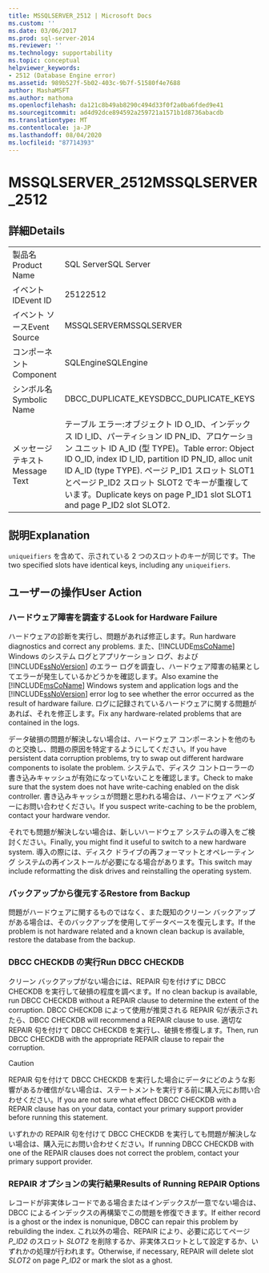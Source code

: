 ```yaml
---
title: MSSQLSERVER_2512 | Microsoft Docs
ms.custom: ''
ms.date: 03/06/2017
ms.prod: sql-server-2014
ms.reviewer: ''
ms.technology: supportability
ms.topic: conceptual
helpviewer_keywords:
- 2512 (Database Engine error)
ms.assetid: 989b527f-5b02-403c-9b7f-51580f4e7688
author: MashaMSFT
ms.author: mathoma
ms.openlocfilehash: da121c8b49ab8290c494d33f0f2a0ba6fded9e41
ms.sourcegitcommit: ad4d92dce894592a259721a1571b1d8736abacdb
ms.translationtype: MT
ms.contentlocale: ja-JP
ms.lasthandoff: 08/04/2020
ms.locfileid: "87714393"
---
```

# <a name="mssqlserver_2512"></a><span data-ttu-id="ba6d4-102">MSSQLSERVER_2512</span><span class="sxs-lookup"><span data-stu-id="ba6d4-102">MSSQLSERVER_2512</span></span>
    
## <a name="details"></a><span data-ttu-id="ba6d4-103">詳細</span><span class="sxs-lookup"><span data-stu-id="ba6d4-103">Details</span></span>  
  
|||  
|-|-|  
|<span data-ttu-id="ba6d4-104">製品名</span><span class="sxs-lookup"><span data-stu-id="ba6d4-104">Product Name</span></span>|<span data-ttu-id="ba6d4-105">SQL Server</span><span class="sxs-lookup"><span data-stu-id="ba6d4-105">SQL Server</span></span>|  
|<span data-ttu-id="ba6d4-106">イベント ID</span><span class="sxs-lookup"><span data-stu-id="ba6d4-106">Event ID</span></span>|<span data-ttu-id="ba6d4-107">2512</span><span class="sxs-lookup"><span data-stu-id="ba6d4-107">2512</span></span>|  
|<span data-ttu-id="ba6d4-108">イベント ソース</span><span class="sxs-lookup"><span data-stu-id="ba6d4-108">Event Source</span></span>|<span data-ttu-id="ba6d4-109">MSSQLSERVER</span><span class="sxs-lookup"><span data-stu-id="ba6d4-109">MSSQLSERVER</span></span>|  
|<span data-ttu-id="ba6d4-110">コンポーネント</span><span class="sxs-lookup"><span data-stu-id="ba6d4-110">Component</span></span>|<span data-ttu-id="ba6d4-111">SQLEngine</span><span class="sxs-lookup"><span data-stu-id="ba6d4-111">SQLEngine</span></span>|  
|<span data-ttu-id="ba6d4-112">シンボル名</span><span class="sxs-lookup"><span data-stu-id="ba6d4-112">Symbolic Name</span></span>|<span data-ttu-id="ba6d4-113">DBCC_DUPLICATE_KEYS</span><span class="sxs-lookup"><span data-stu-id="ba6d4-113">DBCC_DUPLICATE_KEYS</span></span>|  
|<span data-ttu-id="ba6d4-114">メッセージ テキスト</span><span class="sxs-lookup"><span data-stu-id="ba6d4-114">Message Text</span></span>|<span data-ttu-id="ba6d4-115">テーブル エラー:オブジェクト ID O_ID、インデックス ID I_ID、パーティション ID PN_ID、アロケーション ユニット ID A_ID (型 TYPE)。</span><span class="sxs-lookup"><span data-stu-id="ba6d4-115">Table error: Object ID O_ID, index ID I_ID, partition ID PN_ID, alloc unit ID A_ID (type TYPE).</span></span> <span data-ttu-id="ba6d4-116">ページ P_ID1 スロット SLOT1 とページ P_ID2 スロット SLOT2 でキーが重複しています。</span><span class="sxs-lookup"><span data-stu-id="ba6d4-116">Duplicate keys on page P_ID1 slot SLOT1 and page P_ID2 slot SLOT2.</span></span>|  
  
## <a name="explanation"></a><span data-ttu-id="ba6d4-117">説明</span><span class="sxs-lookup"><span data-stu-id="ba6d4-117">Explanation</span></span>  
 <span data-ttu-id="ba6d4-118">`uniqueifiers` を含めて、示されている 2 つのスロットのキーが同じです。</span><span class="sxs-lookup"><span data-stu-id="ba6d4-118">The two specified slots have identical keys, including any `uniqueifiers`.</span></span>  
  
## <a name="user-action"></a><span data-ttu-id="ba6d4-119">ユーザーの操作</span><span class="sxs-lookup"><span data-stu-id="ba6d4-119">User Action</span></span>  
  
### <a name="look-for-hardware-failure"></a><span data-ttu-id="ba6d4-120">ハードウェア障害を調査する</span><span class="sxs-lookup"><span data-stu-id="ba6d4-120">Look for Hardware Failure</span></span>  
 <span data-ttu-id="ba6d4-121">ハードウェアの診断を実行し、問題があれば修正します。</span><span class="sxs-lookup"><span data-stu-id="ba6d4-121">Run hardware diagnostics and correct any problems.</span></span> <span data-ttu-id="ba6d4-122">また、[!INCLUDE[msCoName](../../includes/msconame-md.md)] Windows のシステム ログとアプリケーション ログ、および [!INCLUDE[ssNoVersion](../../includes/ssnoversion-md.md)] のエラー ログを調査し、ハードウェア障害の結果としてエラーが発生しているかどうかを確認します。</span><span class="sxs-lookup"><span data-stu-id="ba6d4-122">Also examine the [!INCLUDE[msCoName](../../includes/msconame-md.md)] Windows system and application logs and the [!INCLUDE[ssNoVersion](../../includes/ssnoversion-md.md)] error log to see whether the error occurred as the result of hardware failure.</span></span> <span data-ttu-id="ba6d4-123">ログに記録されているハードウェアに関する問題があれば、それを修正します。</span><span class="sxs-lookup"><span data-stu-id="ba6d4-123">Fix any hardware-related problems that are contained in the logs.</span></span>  
  
 <span data-ttu-id="ba6d4-124">データ破損の問題が解決しない場合は、ハードウェア コンポーネントを他のものと交換し、問題の原因を特定するようにしてください。</span><span class="sxs-lookup"><span data-stu-id="ba6d4-124">If you have persistent data corruption problems, try to swap out different hardware components to isolate the problem.</span></span> <span data-ttu-id="ba6d4-125">システムで、ディスク コントローラーの書き込みキャッシュが有効になっていないことを確認します。</span><span class="sxs-lookup"><span data-stu-id="ba6d4-125">Check to make sure that the system does not have write-caching enabled on the disk controller.</span></span> <span data-ttu-id="ba6d4-126">書き込みキャッシュが問題と思われる場合は、ハードウェア ベンダーにお問い合わせください。</span><span class="sxs-lookup"><span data-stu-id="ba6d4-126">If you suspect write-caching to be the problem, contact your hardware vendor.</span></span>  
  
 <span data-ttu-id="ba6d4-127">それでも問題が解決しない場合は、新しいハードウェア システムの導入をご検討ください。</span><span class="sxs-lookup"><span data-stu-id="ba6d4-127">Finally, you might find it useful to switch to a new hardware system.</span></span> <span data-ttu-id="ba6d4-128">導入の際には、ディスク ドライブの再フォーマットとオペレーティング システムの再インストールが必要になる場合があります。</span><span class="sxs-lookup"><span data-stu-id="ba6d4-128">This switch may include reformatting the disk drives and reinstalling the operating system.</span></span>  
  
### <a name="restore-from-backup"></a><span data-ttu-id="ba6d4-129">バックアップから復元する</span><span class="sxs-lookup"><span data-stu-id="ba6d4-129">Restore from Backup</span></span>  
 <span data-ttu-id="ba6d4-130">問題がハードウェアに関するものではなく、また既知のクリーン バックアップがある場合は、そのバックアップを使用してデータベースを復元します。</span><span class="sxs-lookup"><span data-stu-id="ba6d4-130">If the problem is not hardware related and a known clean backup is available, restore the database from the backup.</span></span>  
  
### <a name="run-dbcc-checkdb"></a><span data-ttu-id="ba6d4-131">DBCC CHECKDB の実行</span><span class="sxs-lookup"><span data-stu-id="ba6d4-131">Run DBCC CHECKDB</span></span>  
 <span data-ttu-id="ba6d4-132">クリーン バックアップがない場合には、REPAIR 句を付けずに DBCC CHECKDB を実行して破損の程度を調べます。</span><span class="sxs-lookup"><span data-stu-id="ba6d4-132">If no clean backup is available, run DBCC CHECKDB without a REPAIR clause to determine the extent of the corruption.</span></span> <span data-ttu-id="ba6d4-133">DBCC CHECKDB によって使用が推奨される REPAIR 句が表示されたら、</span><span class="sxs-lookup"><span data-stu-id="ba6d4-133">DBCC CHECKDB will recommend a REPAIR clause to use.</span></span> <span data-ttu-id="ba6d4-134">適切な REPAIR 句を付けて DBCC CHECKDB を実行し、破損を修復します。</span><span class="sxs-lookup"><span data-stu-id="ba6d4-134">Then, run DBCC CHECKDB with the appropriate REPAIR clause to repair the corruption.</span></span>  
  
> [!CAUTION]  
>  <span data-ttu-id="ba6d4-135">REPAIR 句を付けて DBCC CHECKDB を実行した場合にデータにどのような影響があるか確信がない場合は、ステートメントを実行する前に購入元にお問い合わせください。</span><span class="sxs-lookup"><span data-stu-id="ba6d4-135">If you are not sure what effect DBCC CHECKDB with a REPAIR clause has on your data, contact your primary support provider before running this statement.</span></span>  
  
 <span data-ttu-id="ba6d4-136">いずれかの REPAIR 句を付けて DBCC CHECKDB を実行しても問題が解決しない場合は、購入元にお問い合わせください。</span><span class="sxs-lookup"><span data-stu-id="ba6d4-136">If running DBCC CHECKDB with one of the REPAIR clauses does not correct the problem, contact your primary support provider.</span></span>  
  
### <a name="results-of-running-repair-options"></a><span data-ttu-id="ba6d4-137">REPAIR オプションの実行結果</span><span class="sxs-lookup"><span data-stu-id="ba6d4-137">Results of Running REPAIR Options</span></span>  
 <span data-ttu-id="ba6d4-138">レコードが非実体レコードである場合またはインデックスが一意でない場合は、DBCC によるインデックスの再構築でこの問題を修復できます。</span><span class="sxs-lookup"><span data-stu-id="ba6d4-138">If either record is a ghost or the index is nonunique, DBCC can repair this problem by rebuilding the index.</span></span> <span data-ttu-id="ba6d4-139">これ以外の場合、REPAIR により、必要に応じてページ *P_ID2* のスロット *SLOT2* を削除するか、非実体スロットとして設定するか、いずれかの処理が行われます。</span><span class="sxs-lookup"><span data-stu-id="ba6d4-139">Otherwise, if necessary, REPAIR will delete slot *SLOT2* on page *P_ID2* or mark the slot as a ghost.</span></span>  
  
  
